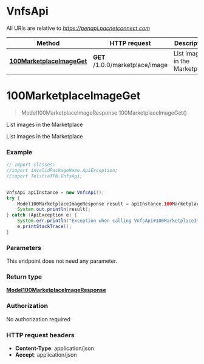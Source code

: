 # VnfsApi

All URIs are relative to *https://penapi.pacnetconnect.com*

Method | HTTP request | Description
------------- | ------------- | -------------
[**100MarketplaceImageGet**](VnfsApi.md#100MarketplaceImageGet) | **GET** /1.0.0/marketplace/image | List images in the Marketplace


<a name="100MarketplaceImageGet"></a>
# **100MarketplaceImageGet**
> Model100MarketplaceImageResponse 100MarketplaceImageGet()

List images in the Marketplace

List images in the Marketplace

### Example
```java
// Import classes:
//import invalidPackageName.ApiException;
//import TelstraTPN.VnfsApi;


VnfsApi apiInstance = new VnfsApi();
try {
    Model100MarketplaceImageResponse result = apiInstance.100MarketplaceImageGet();
    System.out.println(result);
} catch (ApiException e) {
    System.err.println("Exception when calling VnfsApi#100MarketplaceImageGet");
    e.printStackTrace();
}
```

### Parameters
This endpoint does not need any parameter.

### Return type

[**Model100MarketplaceImageResponse**](Model100MarketplaceImageResponse.md)

### Authorization

No authorization required

### HTTP request headers

 - **Content-Type**: application/json
 - **Accept**: application/json

